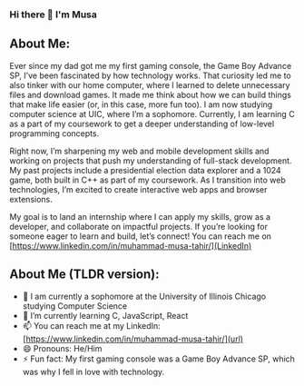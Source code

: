 ### Hi there 👋 I'm Musa

<!--
**musa-tahir-26/musa-tahir-26** is a ✨ _special_ ✨ repository because its `README.md` (this file) appears on your GitHub profile.

Here are some ideas to get you started -->
## About Me:
Ever since my dad got me my first gaming console, the Game Boy Advance SP, I’ve been fascinated by how technology works. That curiosity led me to also tinker with our home computer, where I learned to delete unnecessary files and download games. It made me think about how we can build things that make life easier (or, in this case, more fun too). I am now studying computer science at UIC, where I’m a sophomore. Currently, I am learning C as a part of my coursework to get a deeper understanding of low-level programming concepts.

Right now, I’m sharpening my web and mobile development skills and working on projects that push my understanding of full-stack development. My past projects include a presidential election data explorer and a 1024 game, both built in C++ as part of my coursework. As I transition into web technologies, I’m excited to create interactive web apps and browser extensions.

My goal is to land an internship where I can apply my skills, grow as a developer, and collaborate on impactful projects. If you’re looking for someone eager to learn and build, let’s connect! You can reach me on [https://www.linkedin.com/in/muhammad-musa-tahir/](LinkedIn)

## About Me (TLDR version):

 - 🤔 I am currently a sophomore at the University of Illinois Chicago studying Computer Science
 - 🌱 I’m currently learning C, JavaScript, React
 - 📫 You can reach me at my LinkedIn: [https://www.linkedin.com/in/muhammad-musa-tahir/](url)
 - 😄 Pronouns: He/Him
 - ⚡ Fun fact: My first gaming console was a Game Boy Advance SP, which was why I fell in love with technology.

